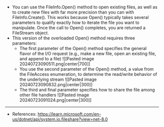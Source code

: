 - You can use the FileInfo.Open() method to open existing files, as well as to create new files with far more precision than you can with FileInfo.Create(). This works because Open() typically takes several parameters to qualify exactly how to iterate the file you want to manipulate. Once the call to Open() completes, you are returned a FileStream object.
- This version of the overloaded Open() method requires three parameters:
	- The first parameter of the Open() method specifies the general flavor of the I/O request (e.g., make a new file, open an existing file, and append to a file) ![[Pasted image 20240723090511.png|center|700]]
	- You use the second parameter of the Open() method, a value from the FileAccess enumeration, to determine the read/write behavior of the underlying stream ![[Pasted image 20240723090832.png|center|300]]
	- The third and final parameter specifies how to share the file among other file handlers ![[Pasted image 20240723091024.png|center|300]]

---
- References: https://learn.microsoft.com/en-us/dotnet/api/system.io.fileshare?view=net-8.0